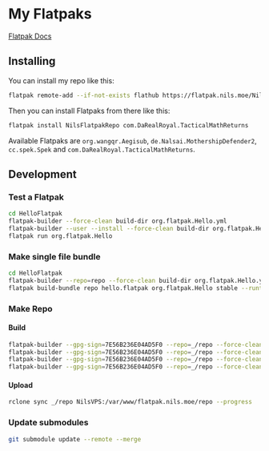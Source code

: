 # My Flatpaks

[Flatpak Docs](https://docs.flatpak.org/)

## Installing

You can install my repo like this:

```bash
flatpak remote-add --if-not-exists flathub https://flatpak.nils.moe/NilsFlatpakRepo.flatpakrepo
```

Then you can install Flatpaks from there like this:

```bash
flatpak install NilsFlatpakRepo com.DaRealRoyal.TacticalMathReturns
```

Available Flatpaks are `org.wangqr.Aegisub`, `de.Nalsai.MothershipDefender2`, `cc.spek.Spek` and `com.DaRealRoyal.TacticalMathReturns`.

## Development

### Test a Flatpak

```bash
cd HelloFlatpak
flatpak-builder --force-clean build-dir org.flatpak.Hello.yml
flatpak-builder --user --install --force-clean build-dir org.flatpak.Hello.yml
flatpak run org.flatpak.Hello
```

### Make single file bundle

```bash
cd HelloFlatpak
flatpak-builder --repo=repo --force-clean build-dir org.flatpak.Hello.yml
flatpak build-bundle repo hello.flatpak org.flatpak.Hello stable --runtime-repo="https://flathub.org/repo/flathub.flatpakrepo"
```

### Make Repo

#### Build

```bash
flatpak-builder --gpg-sign=7E56B236E04AD5F0 --repo=_/repo --force-clean _/build/Aegisub AegisubFlatpak/org.wangqr.Aegisub.yml
flatpak-builder --gpg-sign=7E56B236E04AD5F0 --repo=_/repo --force-clean _/build/MD2 MothershipDefender2Flatpak/de.Nalsai.MothershipDefender2.yml
flatpak-builder --gpg-sign=7E56B236E04AD5F0 --repo=_/repo --force-clean _/build/MD2 SpekFlatpak/cc.spek.Spek.yml
flatpak-builder --gpg-sign=7E56B236E04AD5F0 --repo=_/repo --force-clean _/build/TMR TacticalFlatpak/com.DaRealRoyal.TacticalMathReturns.yml
```

#### Upload

```bash
rclone sync _/repo NilsVPS:/var/www/flatpak.nils.moe/repo --progress
```

### Update submodules

```bash
git submodule update --remote --merge
```

